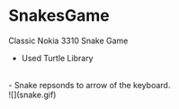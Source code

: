 # SnakesGame
Classic Nokia 3310 Snake Game
- Used Turtle Library
<br>
- Snake repsonds to arrow of the keyboard.
<br>
![](snake.gif)
